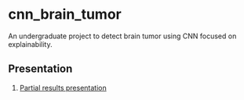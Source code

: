 # cnn_brain_tumor
An undergraduate project to detect brain tumor using CNN focused on explainability.

## Presentation
1. [Partial results presentation](https://docs.google.com/presentation/d/e/2PACX-1vSsF6RHmjCFyb8bXN49SsbIrhe4toYNsj4rTE7TPoiFdQPHSgWHaDHgtrMBXdVi8Mdzxywc5MmUCgUh/pub?start=false&loop=false&delayms=3000)
